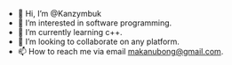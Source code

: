 - 👋 Hi, I’m @Kanzymbuk
- 👀 I’m interested in software programming.
- 🌱 I’m currently learning c++.
- 💞️ I’m looking to collaborate on any platform.
- 📫 How to reach me via email makanubong@gmail.com.

<!---
Kanzymbuk/Kanzymbuk is a ✨ special ✨ repository because its `README.md` (this file) appears on your GitHub profile.
You can click the Preview link to take a look at your changes.
--->
